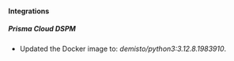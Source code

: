 
#### Integrations

##### Prisma Cloud DSPM
- Updated the Docker image to: *demisto/python3:3.12.8.1983910*.




